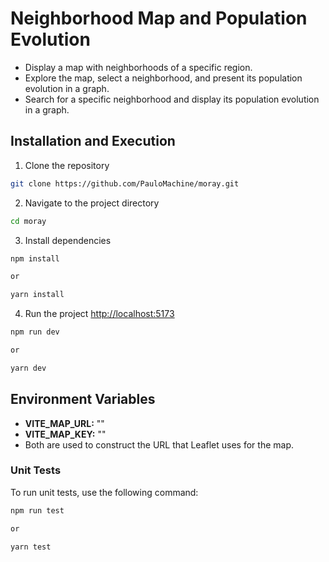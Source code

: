 # Neighborhood Map and Population Evolution

- Display a map with neighborhoods of a specific region.
- Explore the map, select a neighborhood, and present its population evolution in a graph.
- Search for a specific neighborhood and display its population evolution in a graph.

## Installation and Execution

1. Clone the repository

```bash
git clone https://github.com/PauloMachine/moray.git
```

2. Navigate to the project directory

```bash
cd moray
```

3. Install dependencies

```bash
npm install

or

yarn install
```

4. Run the project [http://localhost:5173](http://localhost:5173)

```bash
npm run dev

or

yarn dev
```

## Environment Variables

- **VITE_MAP_URL:** ""
- **VITE_MAP_KEY:** ""
- Both are used to construct the URL that Leaflet uses for the map.

### Unit Tests

To run unit tests, use the following command:

```bash
npm run test

or

yarn test
```
